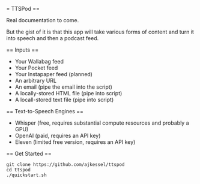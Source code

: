 = TTSPod ==

Real documentation to come.

But the gist of it is that this app will take various forms of content and turn it into speech and then a podcast feed.

== Inputs ==

* Your Wallabag feed
* Your Pocket feed
* Your Instapaper feed (planned)
* An arbitrary URL
* An email (pipe the email into the script)
* A locally-stored HTML file (pipe into script)
* A locall-stored text file (pipe into script)

== Text-to-Speech Engines ==

* Whisper (free, requires substantial compute resources and probably a GPU)
* OpenAI (paid, requires an API key)
* Eleven (limited free version, requires an API key)

== Get Started ==
```
git clone https://github.com/ajkessel/ttspod
cd ttspod
./quickstart.sh
```
